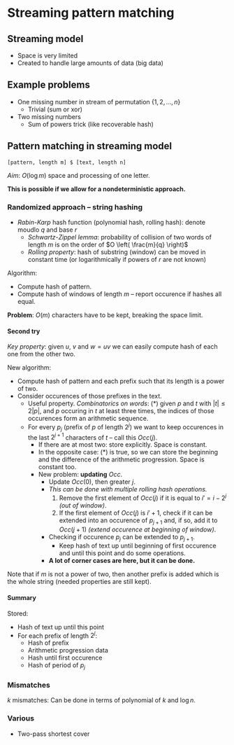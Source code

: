# Streaming pattern matching

## Streaming model

- Space is very limited
- Created to handle large amounts of data (big data)

## Example problems

- One missing number in stream of permutation $\{1, 2, ..., n\}$
    - Trivial (sum or xor)
- Two missing numbers
    - Sum of powers trick (like recoverable hash)

## Pattern matching in streaming model

```
[pattern, length m] $ [text, length n]
```

*Aim*: $O(\log m)$ space and processing of one letter.

**This is possible if we allow for a nondeterministic approach.**

### Randomized approach – string hashing

- *Rabin-Karp* hash function (polynomial hash, rolling hash): denote moudlo $q$ and base $r$
    - *Schwartz-Zippel lemma*: probability of collision of two words of length $m$ is on the order of $O \left( \frac{m}{q} \right)$
    - *Rolling property*: hash of substring (window) can be moved in constant time (or logarithmically if powers of $r$ are not known)

Algorithm:
- Compute hash of pattern.
- Compute hash of windows of length $m$ – report occurence if hashes all equal.

**Problem**: $O(m)$ characters have to be kept, breaking the space limit.

#### Second try

*Key property*: given $u$, $v$ and $w = uv$ we can easily compute hash of each one from the other two.

New algorithm:
- Compute hash of pattern and each prefix such that its length is a power of two.
- Consider occurences of those prefixes in the text.
    - Useful property. *Combinatorics on words*: (\*) given $p$ and $t$ with $|t| \le 2|p|$, and $p$ occuring in $t$ at least three times, the indices of those occurences form an arithmetic sequence.
    - For every $p_j$ (prefix of $p$ of length $2^j$) we want to keep occurences in the last $2^{j+1}$ characters of $t$ – call this $Occ(j)$.
        - If there are at most two: store explicitly. Space is constant.
        - In the opposite case: (\*) is true, so we can store the beginning and the difference of the arithmetic progression. Space is constant too.
        - New problem: **updating** $Occ$.
            - Update $Occ(0)$, then greater $j$.
            - *This can be done with multiple rolling hash operations.*
                1. Remove the first element of $Occ(j)$ if it is equal to $i' = i - 2^j$ *(out of window)*.
                2. If the first element of $Occ(j)$ is $i' + 1$, check if it can be extended into an occurence of $p_{j+1}$ and, if so, add it to $Occ(j + 1)$ *(extend occurence at beginning of window)*.
            - Checking if occurence $p_j$ can be extended to $p_{j+1}$.
                - Keep hash of text up until beginning of first occurence and until this point and do some operations.
            - **A lot of corner cases are here, but it can be done.**

Note that if $m$ is not a power of two, then another prefix is added which is the whole string (needed properties are still kept).

#### Summary

Stored:
- Hash of text up until this point
- For each prefix of length $2^j$:
    - Hash of prefix
    - Arithmetic progression data
    - Hash until first occurence
    - Hash of period of $p_j$

### Mismatches

$k$ mismatches: Can be done in terms of polynomial of $k$ and $\log n$.

### Various

- Two-pass shortest cover
